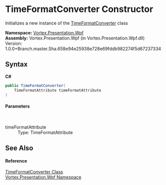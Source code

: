 # TimeFormatConverter Constructor 
 

Initializes a new instance of the <a href="T_Vortex_Presentation_Wpf_TimeFormatConverter.md">TimeFormatConverter</a> class

**Namespace:**&nbsp;<a href="N_Vortex_Presentation_Wpf.md">Vortex.Presentation.Wpf</a><br />**Assembly:**&nbsp;Vortex.Presentation.Wpf (in Vortex.Presentation.Wpf.dll) Version: 1.0.0+Branch.master.Sha.658e94e25938e728e69fddb982274f5d67237334

## Syntax

**C#**<br />
``` C#
public TimeFormatConverter(
	TimeFormatAttribute timeFormatAttribute
)
```


#### Parameters
&nbsp;<dl><dt>timeFormatAttribute</dt><dd>Type: TimeFormatAttribute<br /></dd></dl>

## See Also


#### Reference
<a href="T_Vortex_Presentation_Wpf_TimeFormatConverter.md">TimeFormatConverter Class</a><br /><a href="N_Vortex_Presentation_Wpf.md">Vortex.Presentation.Wpf Namespace</a><br />